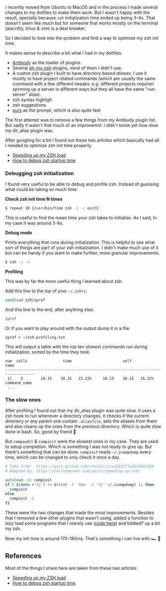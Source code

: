I recently moved from Ubuntu to MacOS and in the process I made several changes
to my dotfiles to make them work. But I wasn't happy with the result, specially
because `zsh` initialization time ended up being 3-4s. That doesn't seem like
much but for someone that works mostly on the terminal (alacritty, tmux & vim) is a deal breaker.

So I decided to look into the problem and find a way to optimize my zsh init time.

It makes sense to describe a bit what I had in my dotfiles.

- [Antibody](#) as the loader of plugins.
- Several [oh-my-zsh](#) plugins, most of them I didn't use.
- A custon zsh plugin I built to have _directory based aliases_. I use it mostly to have project related commands (which are usually the same command with a few different tweaks: e.g. different projects requiren spinning up a server in different ways but they all have the same "run-server" alias).
- zsh syntax highligh
- zsh suggestions
- [purs](#) as the prompt, which is also quite fast

The first attempt was to remove a few things from my Antibody plugin list. But sadly it wasn't that much of an improvemnt. I didn't know yet how slow my dir_alias plugin was.

After googling for a bit I found out these two articles which basically had all I needed to optimize zsh init time properly.

- [Speeding up my ZSH load](https://carlosbecker.com/posts/speeding-up-zsh/)
- [How to debug zsh startup time](https://blog.askesis.pl/post/2017/04/how-to-debug-zsh-startup-time.html)

### Debugging zsh initialization

I found very useful to be able to debug and profile zsh. Instead of guessing what could be taking so much time.

**Check zsh init time N times**

```zsh
$ repeat 10 {/usr/bin/time zsh -i -c exit}
```

This is useful to find the mean time your zsh takes to initialize. As I said, In
my case it was around 3-4s.

**Debug mode**

Prints everything that runs during initialization. This is helpful to see what
sort of things are part of your zsh initialziation. I didn't make much use of it
but can be handy if you want to make further, more granular improvements.

```zsh
$ zsh -i -v
```

**Profiling**

This was by far the more useful thing I learned about zsh.

Add this line to the top of your `~/.zshrc`:

```zsh
zmodload zsh/zprof
```

And this line to the end, after anything else:

```zsh
zprof
```

Or if you want to play around with the output dump it in a file:

```
zprof > ~/zsh-profiling.txt
```

This will output a table with the top ten slowest commands run during initialization, sorted by the time they took.

```
num  calls                time                       self                name
-----------------------------------------------------------------------------------
 1)    3        10.15    10.15   15.22%     10.15    10.15   15.22%   command_name
 ...
```

### The slow ones

After profiling I found out that my dir_alias plugin was quite slow. It uses a zsh hook to run whenever a directory changes, it checks if the current directory or any parent one contain `.aliasfile`, sets the aliases from them and also cleans up the ones from the previous directory. Which is quite slow done in bash. So, good by friend :wave:

But `compaudit` & `compinit` were the slowest ones in my case. They are used to setup completion. Which is something I was not ready to give up. But there's something that can be done. `compinit` reads `~/.zcompdump` every time, which can be changed to only check it once a day.

```zsh
# Take from:  https://gist.github.com/ctechols/ca1035271ad134841284
# Adapted by: https://carlosbecker.com/posts/speeding-up-zsh/

autoload -Uz compinit
if [ $(date +'%j') != $(stat -f '%Sm' -t '%j' ~/.zcompdump) ]; then
  compinit
else
  compinit -C
fi
```

These were the two changes that made the most improvements. Besides that I removed a few other plugins that wasn't using, added a function to lazy load some programs that I rearely use ([code here](#)) and tiddied? up a bit my zsh.

Now my init time is around 170-180ms. That's something I can live with :racing_car: :tada:

## References

Most of the things I share here are taken from these two articles:

- [Speeding up my ZSH load](https://carlosbecker.com/posts/speeding-up-zsh/)
- [How to debug zsh startup time](https://blog.askesis.pl/post/2017/04/how-to-debug-zsh-startup-time.html)
